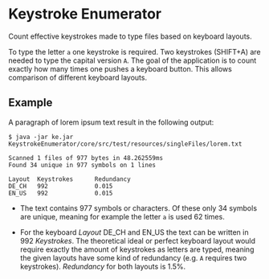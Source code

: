 # Keystroke Enumerator

Count effective keystrokes made to type files based on keyboard layouts.

To type the letter `a` one keystroke is required. Two keystrokes (SHIFT+A) are needed to type the
capital version `A`. The goal of the application is to count exactly how many times one pushes a
keyboard button. This allows comparison of different keyboard layouts.

## Example

A paragraph of lorem ipsum text result in the following output:

```text
$ java -jar ke.jar KeystrokeEnumerator/core/src/test/resources/singleFiles/lorem.txt 

Scanned 1 files of 977 bytes in 48.262559ms
Found 34 unique in 977 symbols on 1 lines

Layout  Keystrokes      Redundancy
DE_CH   992             0.015
EN_US   992             0.015

```

* The text contains 977 symbols or characters. Of these only 34 symbols are unique, meaning for
  example the letter `a` is used 62 times.

* For the keyboard _Layout_ DE_CH and EN_US the text can be written in 992
  _Keystrokes_. The theoretical ideal or perfect keyboard layout would require exactly the amount of
  keystrokes as letters are typed, meaning the given layouts have some kind of redundancy (e.g. `A`
  requires two keystrokes). _Redundancy_ for both layouts is 1.5%.

